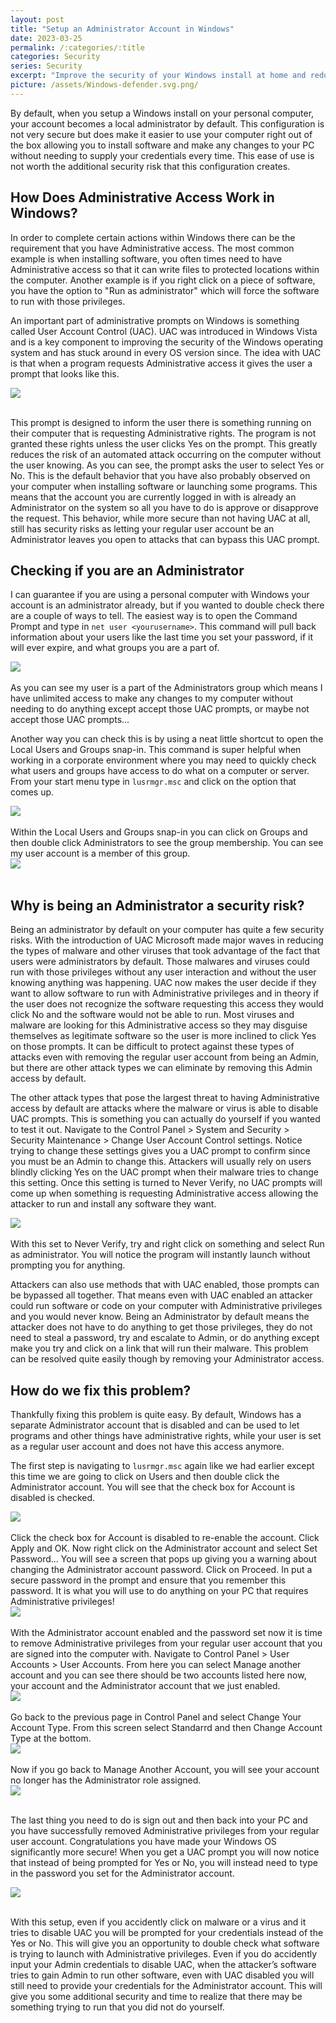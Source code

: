 ```yaml
---
layout: post
title: "Setup an Administrator Account in Windows"
date: 2023-03-25
permalink: /:categories/:title
categories: Security
series: Security
excerpt: "Improve the security of your Windows install at home and reduce the potential risk of becoming victim to a cyber-attack"
picture: /assets/Windows-defender.svg.png/
---
```


By default, when you setup a Windows install on your personal computer, your account becomes a local administrator by default. This configuration is not very secure but does make it easier to use your computer right out of the box allowing you to install software and make any changes to your PC without needing to supply your credentials every time. This ease of use is not worth the additional security risk that this configuration creates.


## How Does Administrative Access Work in Windows?
In order to complete certain actions within Windows there can be the requirement that you have Administrative access. The most common example is when installing software, you often times need to have Administrative access so that it can write files to protected locations within the computer. Another example is if you right click on a piece of software, you have the option to "Run as administrator" which will force the software to run with those privileges.

An important part of administrative prompts on Windows is something called User Account Control (UAC). UAC was introduced in Windows Vista and is a key component to improving the security of the Windows operating system and has stuck around in every OS version since. The idea with UAC is that when a program requests Administrative access it gives the user a prompt that looks like this. 

<div style=img><img src="/assets/uacconsentprompt.png"></div>

<br/>

This prompt is designed to inform the user there is something running on their computer that is requesting Administrative rights. The program is not granted these rights unless the user clicks Yes on the prompt. This greatly reduces the risk of an automated attack occurring on the computer without the user knowing. As you can see, the prompt asks the user to select Yes or No. This is the default behavior that you have also probably observed on your computer when installing software or launching some programs. This means that the account you are currently logged in with is already an Administrator on the system so all you have to do is approve or disapprove the request. This behavior, while more secure than not having UAC at all, still has security risks as letting your regular user account be an Administrator leaves you open to attacks that can bypass this UAC prompt.


## Checking if you are an Administrator
I can guarantee if you are using a personal computer with Windows your account is an administrator already, but if you wanted to double check there are a couple of ways to tell. The easiest way is to open the Command Prompt and type in `net user <yourusername>`. This command will pull back information about your users like the last time you set your password, if it will ever expire, and what groups you are a part of.
<br/>
<div style=img><img src="/assets/netuserbrad.png"></div>
<br/>
As you can see my user is a part of the Administrators group which means I have unlimited access to make any changes to my computer without needing to do anything except accept those UAC prompts, or maybe not accept those UAC prompts...

Another way you can check this is by using a neat little shortcut to open the Local Users and Groups snap-in. This command is super helpful when working in a corporate environment where you may need to quickly check what users and groups have access to do what on a computer or server. From your start menu type in `lusrmgr.msc` and click on the option that comes up.
<br>
<div style=img><img src="/assets/lusrmgr.msc.png"></div>
<br>
Within the Local Users and Groups snap-in you can click on Groups and then double click Administrators to see the group membership. You can see my user account is a member of this group.
<br>
<div style=img><img src="/assets/lusrmgr.png"></div>
<br>

## Why is being an Administrator a security risk?

Being an administrator by default on your computer has quite a few security risks. With the introduction of UAC Microsoft made major waves in reducing the types of malware and other viruses that took advantage of the fact that users were administrators by default. Those malwares and viruses could run with those privileges without any user interaction and without the user knowing anything was happening. UAC now makes the user decide if they want to allow software to run with Administrative privileges and in theory if the user does not recognize the software requesting this access they would click No and the software would not be able to run. Most viruses and malware are looking for this Administrative access so they may disguise themselves as legitimate software so the user is more inclined to click Yes on those prompts. It can be difficult to protect against these types of attacks even with removing the regular user account from being an Admin, but there are other attack types we can eliminate by removing this Admin access by default.

The other attack types that pose the largest threat to having Administrative access by default are attacks where the malware or virus is able to disable UAC prompts. This is something you can actually do yourself if you wanted to test it out. Navigate to the Control Panel > System and Security > Security Maintenance > Change User Account Control settings. Notice trying to change these settings gives you a UAC prompt to confirm since you must be an Admin to change this. Attackers will usually rely on users blindly clicking Yes on the UAC prompt when their malware tries to change this setting. Once this setting is turned to Never Verify, no UAC prompts will come up when something is requesting Administrative access allowing the attacker to run and install any software they want.
<br>
<div style=img><img src="/assets/uacnever.png"></div>
<br>
With this set to Never Verify, try and right click on something and select Run as administrator. You will notice the program will instantly launch without prompting you for anything.

Attackers can also use methods that with UAC enabled, those prompts can be bypassed all together. That means even with UAC enabled an attacker could run software or code on your computer with Administrative privileges and you would never know. Being an Administrator by default means the attacker does not have to do anything to get those privileges, they do not need to steal a password, try and escalate to Admin, or do anything except make you try and click on a link that will run their malware. This problem can be resolved quite easily though by removing your Administrator access.


## How do we fix this problem?
Thankfully fixing this problem is quite easy. By default, Windows has a separate Administrator account that is disabled and can be used to let programs and other things have administrative rights, while your user is set as a regular user account and does not have this access anymore.

The first step is navigating to `lusrmgr.msc` again like we had earlier except this time we are going to click on Users and then double click the Administrator account. You will see that the check box for Account is disabled is checked.
<br>
<div style=img><img src="/assets/lusrmgradmin.png"></div>
<br>
Click the check box for Account is disabled to re-enable the account. Click Apply and OK. Now right click on the Administrator account and select Set Password... You will see a screen that pops up giving you a warning about changing the Administrator account password. Click on Proceed. In put a secure password in the prompt and ensure that you remember this password. It is what you will use to do anything on your PC that requires Administrative privileges!
<br>
<div style=img><img src="/assets/adminpwdwarning.png"></div>
<br>
With the Administrator account enabled and the password set now it is time to remove Administrative privileges from your regular user account that you are signed into the computer with.
Navigate to Control Panel > User Accounts > User Accounts. From here you can select Manage another account and you can see there should be two accounts listed here now, your account and the Administrator account that we just enabled. 
<br>
<div style=img><img src="/assets/changeaccounttype.png"></div>
<br>
Go back to the previous page in Control Panel and select Change Your Account Type. From this screen select Standarrd and then Change Account Type at the bottom.
<br>
<div style=img><img src="/assets/changetostandard.png"></div>
<br>
Now if you go back to Manage Another Account, you will see your account no longer has the Administrator role assigned.
<br>
<div style=img><img src="/assets/manageaccountnoadmin.png"></div>
<br>

The last thing you need to do is sign out and then back into your PC and you have successfully removed Administrative privileges from your regular user account. Congratulations you have made your Windows OS significantly more secure! When you get a UAC prompt you will now notice that instead of being prompted for Yes or No, you will instead need to type in the password you set for the Administrator account.
<br>
<div style=img><img src="/assets/nouacnoadmin.png"></div>
<br>

With this setup, even if you accidently click on malware or a virus and it tries to disable UAC you will be prompted for your credentials instead of the Yes or No. This will give you an opportunity to double check what software is trying to launch with Administrative privileges. Even if you do accidently input your Admin credentials to disable UAC, when the attacker’s software tries to gain Admin to run other software, even with UAC disabled you will still need to provide your credentials for the Administrator account. This will give you some additional security and time to realize that there may be something trying to run that you did not do yourself.
